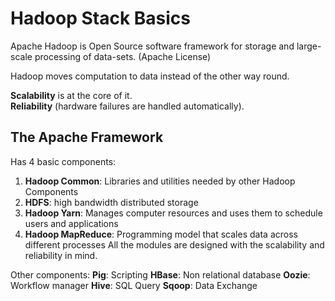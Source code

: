 # Hadoop Stack Basics

Apache Hadoop is Open Source software framework for storage and large-scale processing of data-sets. 
(Apache License)

Hadoop moves computation to data instead of the other way round. 

**Scalability** is at the core of it.<br/>
**Reliability** (hardware failures are handled automatically).

## The Apache Framework
Has 4 basic components:
1. **Hadoop Common**: Libraries and utilities needed by other Hadoop Components
2. **HDFS**: high bandwidth distributed storage
3. **Hadoop Yarn**: Manages computer resources and uses them to schedule users and applications
4. **Hadoop MapReduce**: Programming model that scales data across different processes
All the modules are designed with the scalability and reliability in mind. 

Other components: 
**Pig**: Scripting
**HBase**: Non relational database
**Oozie**: Workflow manager
**Hive**: SQL Query
**Sqoop**: Data Exchange